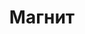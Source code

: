 --- 
title: "Магнит" 
site: "www.magnit-realty.com" 
town: "Ялта" 
tel: ["+7 (989) 163-53-00, +38 (050) 397-16-85"] 
address: "Россия, Республика Крым, г.Ялта, ул.Кривошты, д.6, лит.Б" 
mail: "magnit-realty@yandex.ru" 
--- 